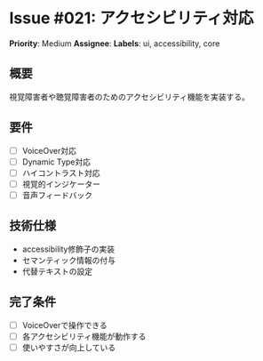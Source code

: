 # Issue #021: アクセシビリティ対応
**Priority**: Medium
**Assignee**: 
**Labels**: ui, accessibility, core

## 概要
視覚障害者や聴覚障害者のためのアクセシビリティ機能を実装する。

## 要件
- [ ] VoiceOver対応
- [ ] Dynamic Type対応
- [ ] ハイコントラスト対応
- [ ] 視覚的インジケーター
- [ ] 音声フィードバック

## 技術仕様
- accessibility修飾子の実装
- セマンティック情報の付与
- 代替テキストの設定

## 完了条件
- [ ] VoiceOverで操作できる
- [ ] 各アクセシビリティ機能が動作する
- [ ] 使いやすさが向上している